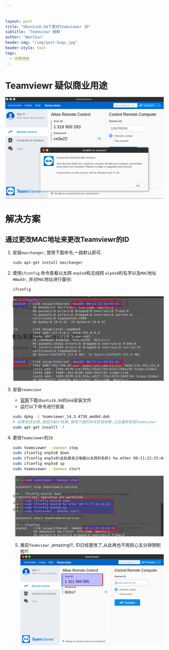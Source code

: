 ```yaml
---


layout: post
title: "Ubuntu16.04下更改Teamviewer ID"
subtitle: 'Teamviewr 破解'
author: "WenlSun"
header-img: "/img/post-bugs.jpg"
header-style: text
tags:
  - 远程控制
---
```


# Teamviewr 疑似商业用途  

![1561606363415](/img/teamviewr/fig1.png)

# 解决方案

## 通过更改MAC地址来更改Teamviewr的ID

1. 安装`macchanger`, 使用下面命令,一路默认即可.

   ```sh
   sudo apt-get install macchanger
   ```

2. 使用`ifconfig` 命令查看以太网 `enp5s0`和无线网 `wlp4s0`的名字以及`MAC`地址 `HWaddr`, 并对`MAC`地址进行备份:

   ```sh
   ifconfig
   ```

   ![1561607748206](/img/teamviewr/fig4.png)

3. 安装`teamviewr`

   + [官网](https://www.teamviewer.com/zhcn/download/linux/)下载`Ubuntu16.04`的`deb`安装文件
   + 运行以下命令进行安装

   ```sh
   sudo dpkg -i teamviewer_14.3.4730_amd64.deb 
   # 如果安装出错,是因为缺少依赖,使用下面的命令安装依赖,之后重新安装teamviewr
   sudo apt-get insatll -f
   ```

4. 更改`Teamviewer`的`ID`

   ```sh
   sudo teamviewer --daemon stop
   sudo ifconfig enp5s0 down
   sudo ifconfig enp5s0(此处是自己电脑以太网的名称) hw ether 00:11:22:33:44:55(此处是新的MAC地址)
   sudo ifconfig enp5s0 up
   sudo teamviewer --daemon start
   ```

   ![1561607153422](/img/teamviewr/fig.png)

   5. 重启`Teamviewr` ,amazing!!!, ID已经更改了,从此再也不用担心五分钟限制啦!!!![1561607244621](/img/teamviewr/fig3.png)